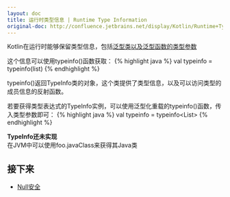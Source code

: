 ```yaml
---
layout: doc
title: 运行时类型信息 | Runtime Type Information
original-doc: http://confluence.jetbrains.net/display/Kotlin/Runtime+Type+Information
---
```


Kotlin在运行时能够保留类型信息，包括[泛型类以及泛型函数的类型参数](posts/generics#reified)

这个信息可以使用typeinfo()函数获取：
{% highlight java %}
val typeinfo = typeinfo(list)
{% endhighlight %}

typeinfo()返回TypeInfo类的对象，这个类提供了类型信息，以及可以访问类型的成员信息的反射函数。

若要获得类型表达式的TypeInfo实例，可以使用泛型化重载的typeinfo()函数，传入类型参数即可：
{% highlight java %}
val typeinfo = typeinfo<List<Int>>
{% endhighlight %}

<div class="warn">
<strong>TypeInfo还未实现</strong>
<br/>
在JVM中可以使用foo.javaClass来获得其Java类
</div>

## 接下来
* [Null安全](posts/null-safety)

